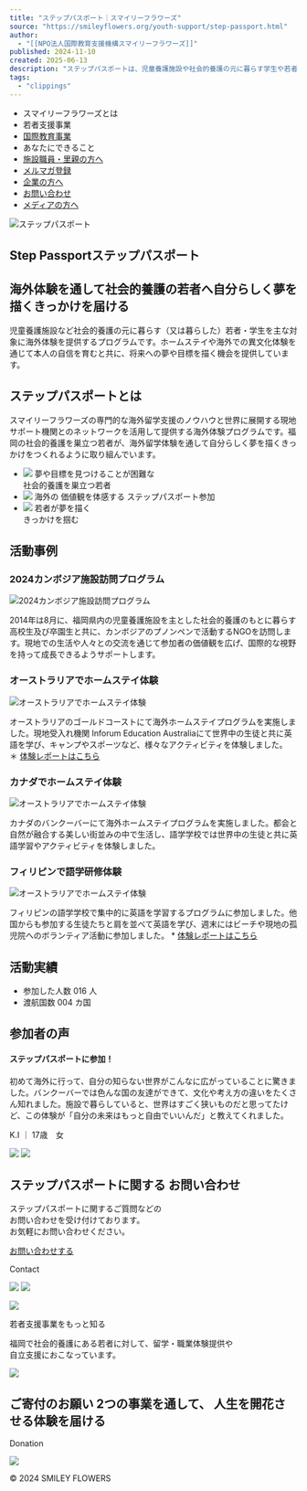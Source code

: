 ```yaml
---
title: "ステップパスポート｜スマイリーフラワーズ"
source: "https://smileyflowers.org/youth-support/step-passport.html"
author:
  - "[[NPO法人国際教育支援機構スマイリーフラワーズ]]"
published: 2024-11-10
created: 2025-06-13
description: "ステップパスポートは、児童養護施設や社会的養護の元に暮らす学生や若者に海外体験を提供し、自分らしい未来を描くきっかけを届けると共に自信を育ててていくプログラムです。"
tags:
  - "clippings"
---
```

- スマイリーフラワーズとは
- 若者支援事業
- [国際教育事業](https://smileyflowers.org/activity/study-abroad.html)
- あなたにできること
- [施設職員・里親の方へ](https://smileyflowers.org/facility-staff.html)
- [メルマガ登録](https://smileyflowers.org/mailmagazine.html)
- [企業の方へ](https://smileyflowers.org/support/corp.html)
- [お問い合わせ](https://smileyflowers.org/contact.html)
- [メディアの方へ](https://smileyflowers.org/media.html)

![ステップパスポート](https://smileyflowers.org/data/media/smileyflowers/page/regulation/key.png)

## Step Passportステップパスポート

## 海外体験を通して社会的養護の若者へ自分らしく夢を描くきっかけを届ける

児童養護施設など社会的養護の元に暮らす（又は暮らした）若者・学生を主な対象に海外体験を提供するプログラムです。ホームステイや海外での異文化体験を通じて本人の自信を育むと共に、将来への夢や目標を描く機会を提供しています。

## ステップパスポートとは

スマイリーフラワーズの専門的な海外留学支援のノウハウと世界に展開する現地サポート機関とのネットワークを活用して提供する海外体験プログラムです。福岡の社会的養護を巣立つ若者が、海外留学体験を通して自分らしく夢を描くきっかけをつくれるように取り組んでいます。

- ![](https://smileyflowers.org/data/media/smileyflowers/page/activity/youth-support/one-step/img02.png)
	夢や目標を見つけることが困難な  
	社会的養護を巣立つ若者
- ![](https://smileyflowers.org/data/media/smileyflowers/page/activity/youth-support/step-passport/img07.jpg)
	海外の
	価値観を体感する
	ステップパスポート参加
- ![](https://smileyflowers.org/data/media/smileyflowers/page/activity/youth-support/one-step/img04.png)
	若者が夢を描く  
	きっかけを掴む

## 活動事例

### 2024カンボジア施設訪問プログラム

![2024カンボジア施設訪問プログラム](https://smileyflowers.org/data/media/smileyflowers/page/activity/youth-support/step-passport/Image_d41805e.jpg)

2014年は8月に、福岡県内の児童養護施設を主とした社会的養護のもとに暮らす高校生及び卒園生と共に、カンボジアのプノンペンで活動するNGOを訪問します。現地での生活や人々との交流を通じて参加者の価値観を広げ、国際的な視野を持って成長できるようサポートします。

### オーストラリアでホームステイ体験

![オーストラリアでホームステイ体験](https://smileyflowers.org/data/media/smileyflowers/page/activity/youth-support/step-passport/Cnv0053.jpg)

オーストラリアのゴールドコーストにて海外ホームステイプログラムを実施しました。現地受入れ機関 Inforum Education Australiaにて世界中の生徒と共に英語を学び、キャンプやスポーツなど、様々なアクティビティを体験しました。　＊ [体験レポートはこちら](https://smileyflowers.org/activity/report/steppassport2014-australia.html)

### カナダでホームステイ体験

![オーストラリアでホームステイ体験](https://smileyflowers.org/data/media/smileyflowers/page/activity/youth-support/step-passport/canada.jpg)

カナダのバンクーバーにて海外ホームステイプログラムを実施しました。都会と自然が融合する美しい街並みの中で生活し、語学学校では世界中の生徒と共に英語学習やアクティビティを体験しました。

### フィリピンで語学研修体験

![オーストラリアでホームステイ体験](https://smileyflowers.org/data/media/smileyflowers/page/activity/youth-support/step-passport/cebu.jpg)

フィリピンの語学学校で集中的に英語を学習するプログラムに参加しました。他国からも参加する生徒たちと肩を並べて英語を学び、週末にはビーチや現地の孤児院へのボランティア活動に参加しました。 \* [体験レポートはこちら](https://smileyflowers.org/activity/report/steppassport2014-philippines.html)

## 活動実績

- 参加した人数
	016
	人
- 渡航国数
	004
	カ国

## 参加者の声

#### ステップパスポートに参加！

初めて海外に行って、自分の知らない世界がこんなに広がっていることに驚きました。バンクーバーでは色んな国の友達ができて、文化や考え方の違いをたくさん知れました。施設で暮らしていると、世界はすごく狭いものだと思ってたけど、この体験が「自分の未来はもっと自由でいいんだ」と教えてくれました。

K.I ｜ 17歳　女

![](https://smileyflowers.org/data/media/smileyflowers/page/activity/youth-support/one-step/male.png) ![](https://smileyflowers.org/data/media/smileyflowers/common/mask_block01.png)

## ステップパスポートに関する お問い合わせ

ステップパスポートに関するご質問などの  
お問い合わせを受け付けております。  
お気軽にお問い合わせください。

[お問い合わせする](https://smileyflowers.org/contact.html#form)

Contact

![](https://smileyflowers.org/data/media/smileyflowers/page/index/mask_donation01.png) ![](https://smileyflowers.org/data/media/smileyflowers/page/activity/youth-support/step-passport/img01.jpg)

![](https://smileyflowers.org/data/media/smileyflowers/page/activity/youth-support/step-passport/en-txt.png)

若者支援事業をもっと知る

福岡で社会的養護にある若者に対して、留学・職業体験提供や  
自立支援におこなっています。

![](https://smileyflowers.org/data/media/smileyflowers/common/mask_block01.png)

## ご寄付のお願い 2つの事業を通して、 人生を開花させる体験を届ける

Donation

![](https://smileyflowers.org/data/media/smileyflowers/page/index/mask_donation01.png)

© 2024 SMILEY FLOWERS